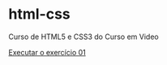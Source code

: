 # html-css
 Curso de HTML5 e CSS3 do Curso em Video

<a href="https://orisadex.github.io/html-css/exercicios/ex001/index.html">Executar o exercício 01</a>